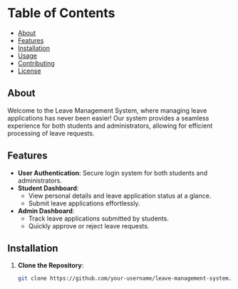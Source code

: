 # Table of Contents

- [About](#about)
- [Features](#features)
- [Installation](#installation)
- [Usage](#usage)
- [Contributing](#contributing)
- [License](#license)

## About
Welcome to the Leave Management System, where managing leave applications has never been easier! Our system provides a seamless experience for both students and administrators, allowing for efficient processing of leave requests.

## Features
- **User Authentication**: Secure login system for both students and administrators.
- **Student Dashboard**:
  - View personal details and leave application status at a glance.
  - Submit leave applications effortlessly.
- **Admin Dashboard**:
  - Track leave applications submitted by students.
  - Quickly approve or reject leave requests.

## Installation
1. **Clone the Repository**:
   ```bash
   git clone https://github.com/your-username/leave-management-system.git
